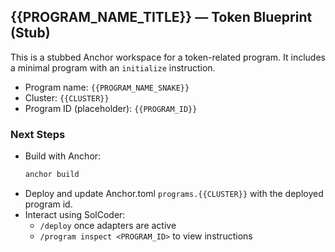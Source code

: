 ## {{PROGRAM_NAME_TITLE}} — Token Blueprint (Stub)

This is a stubbed Anchor workspace for a token-related program. It includes a minimal program with an `initialize` instruction.

- Program name: `{{PROGRAM_NAME_SNAKE}}`
- Cluster: `{{CLUSTER}}`
- Program ID (placeholder): `{{PROGRAM_ID}}`

### Next Steps
- Build with Anchor:
  ```bash
  anchor build
  ```
- Deploy and update Anchor.toml `programs.{{CLUSTER}}` with the deployed program id.
- Interact using SolCoder:
  - `/deploy` once adapters are active
  - `/program inspect <PROGRAM_ID>` to view instructions

